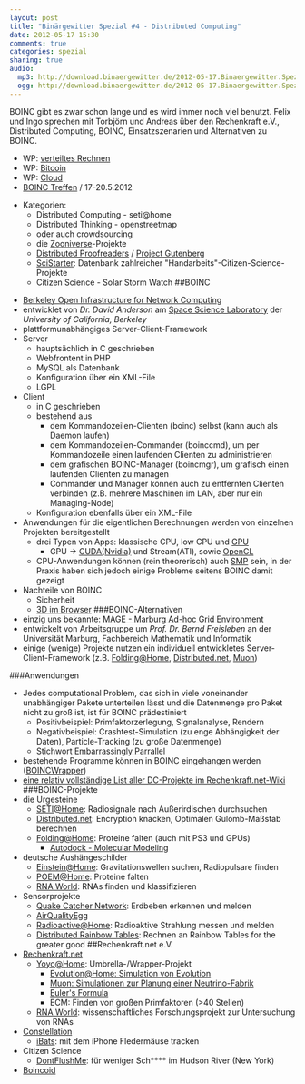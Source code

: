 ```yaml
---
layout: post
title: "Binärgewitter Spezial #4 - Distributed Computing"
date: 2012-05-17 15:30
comments: true
categories: spezial
sharing: true
audio:
  mp3: http://download.binaergewitter.de/2012-05-17.Binaergewitter.Spezial.4.mp3
  ogg: http://download.binaergewitter.de/2012-05-17.Binaergewitter.Spezial.4.ogg
---
```

BOINC gibt es zwar schon lange und es wird immer noch viel benutzt. Felix und Ingo sprechen mit Torbjörn und Andreas über den Rechenkraft e.V., Distributed Computing, BOINC, Einsatzszenarien und 
Alternativen zu BOINC.

- WP: [verteiltes Rechnen](https://de.wikipedia.org/wiki/Verteiltes_Rechnen)
- WP: [Bitcoin](https://de.wikipedia.org/wiki/Bitcoin )
- WP: [Cloud](https://de.wikipedia.org/wiki/Cloud_Computing )
- [BOINC Treffen](http://www.boinctreffen.de ) / 17-20.5.2012
* Kategorien:
    - Distributed Computing - seti@home
    - Distributed Thinking - openstreetmap
     * oder auch crowdsourcing
     * die [Zooniverse](http://www.zooniverse.org/ )-Projekte
     *  [Distributed Proofreaders](http://www.pgdp.net/c/) / [Project Gutenberg](http://www.gutenberg.org/ )
     *  [SciStarter](http://www.scistarter.com/ ): Datenbank zahlreicher "Handarbeits"-Citizen-Science-Projekte
    - Citizen Science - Solar Storm Watch
##BOINC
- [Berkeley Open Infrastructure for Network Computing](http://boinc.berkeley.edu/ )
- entwicklet von *Dr. David Anderson* am [Space Science Laboratory](http://ssl.berkeley.edu/ )
  der *University of California, Berkeley*
- plattformunabhängiges Server-Client-Framework
- Server
  - hauptsächlich in C geschrieben
  - Webfrontent in PHP
  - MySQL als Datenbank
  - Konfiguration über ein XML-File
  - LGPL
- Client
  - in C geschrieben
  - bestehend aus
     - dem Kommandozeilen-Clienten (boinc) selbst (kann auch als Daemon laufen)
     - dem Kommandozeilen-Commander (boinccmd), um per Kommandozeile einen laufenden
       Clienten zu administrieren
     - dem grafischen BOINC-Manager (boincmgr), um grafisch einen laufenden Clienten
       zu managen
     - Commander und Manager können auch zu entfernten Clienten verbinden (z.B. mehrere
       Maschinen im LAN, aber nur ein Managing-Node)
  - Konfiguration ebenfalls über ein XML-File
- Anwendungen für die eigentlichen Berechnungen werden von einzelnen Projekten bereitgestellt
  - drei Typen von Apps: klassische CPU, low CPU und [GPU](https://boinc.berkeley.edu/wiki/GPU_computing )
      * GPU -> [CUDA(Nvidia)](https://en.wikipedia.org/wiki/CUDA ) und Stream(ATI), sowie [OpenCL](https://en.wikipedia.org/wiki/OpenCL )
  - CPU-Anwendungen können (rein theorerisch) auch [SMP]( http://en.wikipedia.org/wiki/Symmetric_multiprocessing ) sein, in der Praxis haben sich jedoch 
  einige Probleme seitens BOINC damit gezeigt
- Nachteile von BOINC
    * Sicherheit
    * [3D im Browser]( http://de.wikipedia.org/wiki/WebGL )
###BOINC-Alternativen
- einzig uns bekannte: [MAGE - Marburg Ad-hoc Grid Environment](http://www.uni-marburg.de/fb12/verteilte_systeme/forschung/grid_tools )
- entwickelt von Arbeitsgruppe um *Prof. Dr. Bernd Freisleben* an der Universität
  Marburg, Fachbereich Mathematik und Informatik
- einige (wenige) Projekte nutzen ein individuell entwickletes Server-Client-Framework
  (z.B. [Folding@Home](http://folding.stanford.edu/ ), [Distributed.net](http://www.distributed.net/Main_Page ),
  [Muon](http://www.stephenbrooks.org/muon1/ ))
 
###Anwendungen
- Jedes computational Problem, das sich in viele voneinander unabhängiger Pakete unterteilen lässt und die 
  Datenmenge pro Paket nicht zu groß ist, ist für BOINC prädestiniert
  - Positivbeispiel: Primfaktorzerlegung, Signalanalyse, Rendern
  - Negativbeispiel: Crashtest-Simulation (zu enge Abhängigkeit der Daten), Particle-Tracking (zu große Datenmenge)
  - Stichwort [Embarrassingly Parrallel]( http://en.wikipedia.org/wiki/Embarrassingly_parallel )
- bestehende Programme können in BOINC eingehangen werden ([BOINCWrapper](http://boinc.berkeley.edu/trac/wiki/WrapperApp ))
- [eine relativ vollständige List aller DC-Projekte im Rechenkraft.net-Wiki](https://www.rechenkraft.net/wiki/index.php?title=Projekt%C3%BCbersicht )
###BOINC-Projekte
- die Urgesteine
  - [SETI@Home](http://setiathome.berkeley.edu/ ): Radiosignale nach Außerirdischen durchsuchen
  - [Distributed.net](http://www.distributed.net/Main_Page ): Encryption knacken, Optimalen 
    Gulomb-Maßstab berechnen
  - [Folding@Home](http://folding.stanford.edu ): Proteine falten (auch mit PS3 und GPUs)
      - [Autodock - Molecular Modeling]( http://en.wikipedia.org/wiki/AutoDock )
- deutsche Aushängeschilder
  - [Einstein@Home](http://einstein.phys.uwm.edu/ ): Gravitationswellen suchen, Radiopulsare finden
  - [POEM@Home](http://boinc.fzk.de/poem/ ): Proteine falten
  - [RNA World](http://www.rnaworld.de/rnaworld/ ): RNAs finden und klassifizieren
- Sensorprojekte
  - [Quake Catcher Network](http://qcn.stanford.edu/ ): Erdbeben erkennen und melden
  - [AirQualityEgg]( http://www.kickstarter.com/projects/edborden/air-quality-egg )
  - [Radioactive@Home](http://radioactiveathome.org/boinc/ ): Radioaktive Strahlung messen und melden
  - [Distributed Rainbow Tables]( http://www.freerainbowtables.com/ ): Rechnen an Rainbow Tables for the greater good
##Rechenkraft.net e.V.
- [Rechenkraft.net](http://rechenkraft.net)
   - [Yoyo@Home](http://www.rechenkraft.net/yoyo/ ): Umbrella-/Wrapper-Projekt
     - [Evolution@Home: Simulation von Evolution](http://www.evolutionary-research.net/ )
     - [Muon: Simulationen zur Planung einer Neutrino-Fabrik](http://www.stephenbrooks.org/muon1/ )
     - [Euler's Formula]( http://en.wikipedia.org/wiki/Euler%27s_formula )
     - ECM: Finden von großen Primfaktoren (>40 Stellen)
   - [RNA World](http://www.rnaworld.de/rnaworld ): wissenschaftliches Forschungsprojekt 
     zur Untersuchung von RNAs
 - [Constellation](http://aerospaceresearch.net/constellation/ )
   - [iBats](http://www.ibats.org.uk ): mit dem iPhone Fledermäuse tracken
 - Citizen Science
   - [DontFlushMe](http://www.dontflush.me): für weniger Sch\*\*\*\* im Hudson River (New York)
 - [Boincoid]( http://boincoid.sourceforge.net/ )





